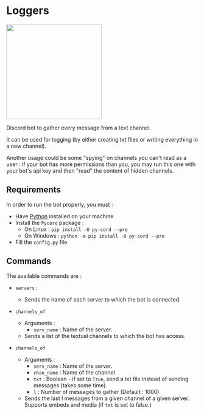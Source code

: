 # Loggers

<img src="https://i.kym-cdn.com/photos/images/newsfeed/001/936/731/94b.png" width = 250>

Discord bot to gather every message from a text channel.

It can be used for logging (by either creating txt files or writing everything in a new channel).

Another usage could be some "spying" on channels you can't read as a user : if your bot has more permissions than you, you may run this one with your bot's api key and then "read" the content of hidden channels.

## Requirements

In order to run the bot properly, you must :
+ Have [Python](https://www.python.org/downloads/) installed on your machine
+ Install the `Pycord` package :
  + On Linux : `pip install -U py-cord --pre`
  + On Windows : `python -m pip install -U py-cord --pre`
+ Fill the `config.py` file

## Commands

The available commands are :
+ `servers` :
  + Sends the name of each server to which the bot is connected.

+ `channels_of`
  + Arguments :
    + `serv_name` : Name of the server.
  + Sends a list of the textual channels to which the bot has access.

+ `channels_of`
  + Arguments :
    + `serv_name` : Name of the server.
    + `chan_name` : Name of the channel
    + `txt` : Boolean - if set to `True`, send a txt file instead of sending messages (takes some time)
    + `l` : Number of messages to gather (Default : 1000)
  + Sends the last l messages from a given channel of a given server. Supports embeds and media (if `txt` is set to false.)
